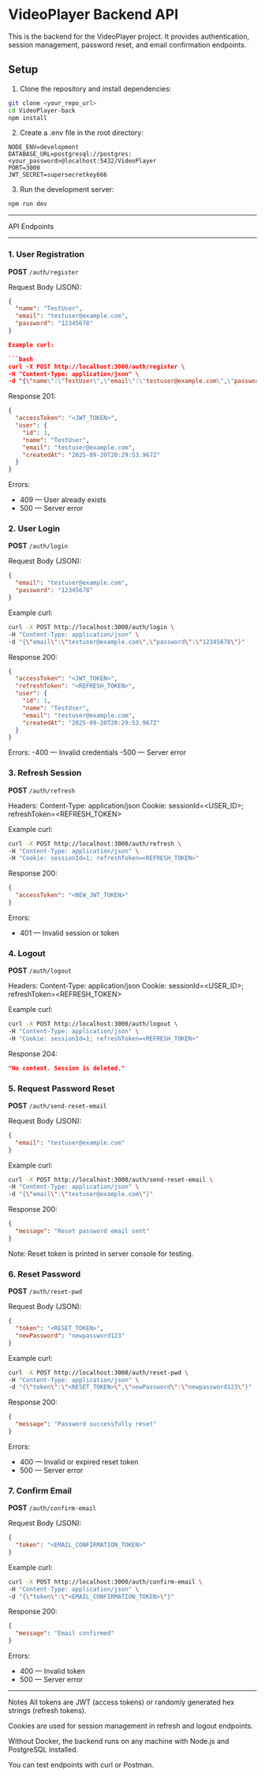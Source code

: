 # VideoPlayer Backend API

This is the backend for the VideoPlayer project. It provides authentication, session management, password reset, and email confirmation endpoints.

## Setup

1. Clone the repository and install dependencies:

```bash
git clone <your_repo_url>
cd VideoPlayer-back
npm install
```

2. Create a .env file in the root directory:

```env
NODE_ENV=development
DATABASE_URL=postgresql://postgres:<your_password>@localhost:5432/VideoPlayer
PORT=3000
JWT_SECRET=supersecretkey666
```

3. Run the development server:

```bash
npm run dev
```

---

API Endpoints

---

### 1. User Registration

**POST** `/auth/register`

Request Body (JSON):

````json
{
  "name": "TestUser",
  "email": "testuser@example.com",
  "password": "12345678"
}

Example curl:

```bash
curl -X POST http://localhost:3000/auth/register \
-H "Content-Type: application/json" \
-d "{\"name\":\"TestUser\",\"email\":\"testuser@example.com\",\"password\":\"12345678\"}"
````

Response 201:

```json
{
  "accessToken": "<JWT_TOKEN>",
  "user": {
    "id": 1,
    "name": "TestUser",
    "email": "testuser@example.com",
    "createdAt": "2025-09-20T20:29:53.967Z"
  }
}
```

Errors:

- 409 — User already exists
- 500 — Server error

### 2. User Login

**POST** `/auth/login`

Request Body (JSON):

```json
{
  "email": "testuser@example.com",
  "password": "12345678"
}
```

Example curl:

```bash
curl -X POST http://localhost:3000/auth/login \
-H "Content-Type: application/json" \
-d "{\"email\":\"testuser@example.com\",\"password\":\"12345678\"}"
```

Response 200:

```json
{
  "accessToken": "<JWT_TOKEN>",
  "refreshToken": "<REFRESH_TOKEN>",
  "user": {
    "id": 1,
    "name": "TestUser",
    "email": "testuser@example.com",
    "createdAt": "2025-09-20T20:29:53.967Z"
  }
}
```

Errors:
-400 — Invalid credentials
-500 — Server error

### 3. Refresh Session

**POST** `/auth/refresh`

Headers:
Content-Type: application/json
Cookie: sessionId=<USER_ID>; refreshToken=<REFRESH_TOKEN>

Example curl:

```bash
curl -X POST http://localhost:3000/auth/refresh \
-H "Content-Type: application/json" \
-H "Cookie: sessionId=1; refreshToken=<REFRESH_TOKEN>"
```

Response 200:

```json
{
  "accessToken": "<NEW_JWT_TOKEN>"
}
```

Errors:

- 401 — Invalid session or token

### 4. Logout

**POST** `/auth/logout`

Headers:
Content-Type: application/json
Cookie: sessionId=<USER_ID>; refreshToken=<REFRESH_TOKEN>

Example curl:

```bash
curl -X POST http://localhost:3000/auth/logout \
-H "Content-Type: application/json" \
-H "Cookie: sessionId=1; refreshToken=<REFRESH_TOKEN>"
```

Response 204:

```json
"No content. Session is deleted."
```

### 5. Request Password Reset

**POST** `/auth/send-reset-email`

Request Body (JSON):

```json
{
  "email": "testuser@example.com"
}
```

Example curl:

```bash
curl -X POST http://localhost:3000/auth/send-reset-email \
-H "Content-Type: application/json" \
-d "{\"email\":\"testuser@example.com\"}"
```

Response 200:

```json
{
  "message": "Reset password email sent"
}
```

Note: Reset token is printed in server console for testing.

### 6. Reset Password

**POST** `/auth/reset-pwd`

Request Body (JSON):

```json
{
  "token": "<RESET_TOKEN>",
  "newPassword": "newpassword123"
}
```

Example curl:

```bash
curl -X POST http://localhost:3000/auth/reset-pwd \
-H "Content-Type: application/json" \
-d "{\"token\":\"<RESET_TOKEN>\",\"newPassword\":\"newpassword123\"}"
```

Response 200:

```json
{
  "message": "Password successfully reset"
}
```

Errors:

- 400 — Invalid or expired reset token
- 500 — Server error

### 7. Confirm Email

**POST** `/auth/confirm-email`

Request Body (JSON):

```json
{
  "token": "<EMAIL_CONFIRMATION_TOKEN>"
}
```

Example curl:

```bash
curl -X POST http://localhost:3000/auth/confirm-email \
-H "Content-Type: application/json" \
-d "{\"token\":\"<EMAIL_CONFIRMATION_TOKEN>\"}"
```

Response 200:

```json
{
  "message": "Email confirmed"
}
```

Errors:

- 400 — Invalid token
- 500 — Server error

---

Notes
All tokens are JWT (access tokens) or randomly generated hex strings (refresh tokens).

Cookies are used for session management in refresh and logout endpoints.

Without Docker, the backend runs on any machine with Node.js and PostgreSQL installed.

You can test endpoints with curl or Postman.
